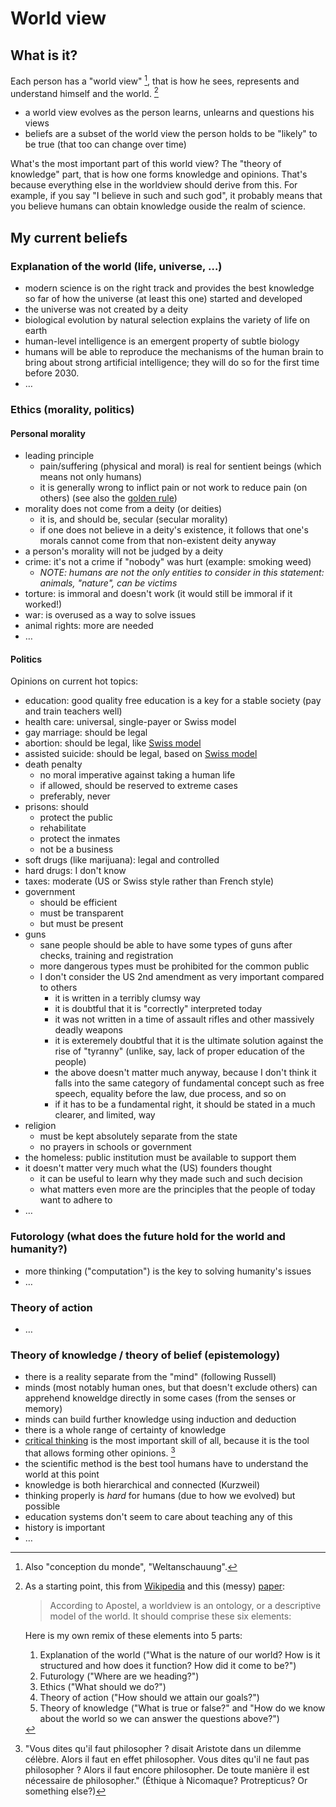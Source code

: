 # World view

## What is it?

Each person has a "world view" [^1], that is how he sees, represents and understand himself and the world. [^2]

- a world view evolves as the person learns, unlearns and questions his views
- beliefs are a subset of the world view the person holds to be "likely" to be true (that too can change over time)

What's the most important part of this world view? The "theory of knowledge" part, that is how one forms knowledge and opinions. That's because everything else in the worldview should derive from this. For example, if you say "I believe in such and such god", it probably means that you believe humans can obtain knowledge ouside the realm of science.

## My current beliefs

### Explanation of the world (life, universe, …)

- modern science is on the right track and provides the best knowledge so far of how the universe (at least this one) started and developed
- the universe was not created by a deity
- biological evolution by natural selection explains the variety of life on earth
- human-level intelligence is an emergent property of subtle biology
- humans will be able to reproduce the mechanisms of the human brain to bring about strong artificial intelligence; they will do so for the first time before 2030.
- …

### Ethics (morality, politics)

#### Personal morality

- leading principle
	- pain/suffering (physical and moral) is real for sentient beings (which means not only humans)
	- it is generally wrong to inflict pain or not work to reduce pain (on others) (see also the [golden rule](http://en.wikipedia.org/wiki/Golden_Rule))
- morality does not come from a deity (or deities)
	- it is, and should be, secular (secular morality)
	- if one does not believe in a deity's existence, it follows that one's morals cannot come from that non-existent deity anyway
- a person's morality will not be judged by a deity
- crime: it's not a crime if "nobody" was hurt (example: smoking weed)
	- *NOTE: humans are not the only entities to consider in this statement: animals, "nature", can be victims*
- torture: is immoral and doesn't work (it would still be immoral if it worked!)
- war: is overused as a way to solve issues
- animal rights: more are needed
- …

#### Politics

Opinions on current hot topics:

- education: good quality free education is a key for a stable society (pay and train teachers well)
- health care: universal, single-payer or Swiss model
- gay marriage: should be legal
- abortion: should be legal, like [Swiss model](http://en.wikipedia.org/wiki/Abortion_in_Switzerland)
- assisted suicide: should be legal, based on [Swiss model](http://en.wikipedia.org/wiki/Euthanasia_in_Switzerland)
- death penalty
	- no moral imperative against taking a human life
	- if allowed, should be reserved to extreme cases
	- preferably, never
- prisons: should
	- protect the public
	- rehabilitate
	- protect the inmates
	- not be a business
- soft drugs (like marijuana): legal and controlled
- hard drugs: I don't know
- taxes: moderate (US or Swiss style rather than French style)
- government
	- should be efficient
	- must be transparent
	- but must be present
- guns
	- sane people should be able to have some types of guns after checks, training and registration
	- more dangerous types must be prohibited for the common public
	- I don't consider the US 2nd amendment as very important compared to others
		- it is written in a terribly clumsy way
		- it is doubtful that it is "correctly" interpreted today
		- it was not written in a time of assault rifles and other massively deadly weapons
		- it is exteremely doubtful that it is the ultimate solution against the rise of "tyranny" (unlike, say, lack of proper education of the people)
		- the above doesn't matter much anyway, because I don't think it falls into the same category of fundamental concept such as free speech, equality before the law, due process, and so on
		- if it has to be a fundamental right, it should be stated in a much clearer, and limited, way
- religion
	- must be kept absolutely separate from the state
	- no prayers in schools or government
- the homeless: public institution must be available to support them
- it doesn't matter very much what the (US) founders thought
	- it can be useful to learn why they made such and such decision
	- what matters even more are the principles that the people of today want to adhere to
- …

### Futorology (what does the future hold for the world and humanity?)

- more thinking ("computation") is the key to solving humanity's issues
- …

### Theory of action

- …

### Theory of knowledge / theory of belief (epistemology)

- there is a reality separate from the "mind" (following Russell)
- minds (most notably human ones, but that doesn't exclude others) can apprehend knoweldge directly in some cases (from the senses or memory)
- minds can build further knowledge using induction and deduction
- there is a whole range of certainty of knowledge
- [critical thinking](http://en.wikipedia.org/wiki/Critical_thinking) is the most important skill of all, because it is the tool that allows forming other opinions. [^3]
- the scientific method is the best tool humans have to understand the world at this point
- knowledge is both hierarchical and connected (Kurzweil)
- thinking properly is *hard* for humans (due to how we evolved) but possible
- education systems don't seem to care about teaching any of this
- history is important
- …



[^1]: Also "conception du monde", "Weltanschauung".

[^2]: As a starting point, this from [Wikipedia](http://en.wikipedia.org/wiki/World_view) and this (messy) [paper](http://www.vub.ac.be/CLEA/pub/books/worldviews.pdf):

	> According to Apostel, a worldview is an ontology, or a descriptive model of the world. It should comprise these six elements:
	
	Here is my own remix of these elements into 5 parts:
	
	1. Explanation of the world ("What is the nature of our world? How is it structured and how does it function? How did it come to be?")
	2. Futurology ("Where are we heading?")
	3. Ethics ("What should we do?")
	4. Theory of action ("How should we attain our goals?")
	5. Theory of knowledge ("What is true or false?" and "How do we know about the world so we can answer the questions above?")
	
[^3]: "Vous dites qu'il faut philosopher ? disait Aristote dans un dilemme célèbre. Alors il faut en effet philosopher. Vous dites qu'il ne faut pas philosopher ? Alors il faut encore philosopher. De toute manière il est nécessaire de philosopher." (Éthique à Nicomaque? Protrepticus? Or something else?)